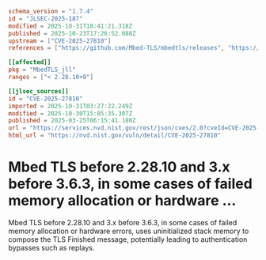```toml
schema_version = "1.7.4"
id = "JLSEC-2025-187"
modified = 2025-10-31T18:41:21.318Z
published = 2025-10-23T17:26:52.088Z
upstream = ["CVE-2025-27810"]
references = ["https://github.com/Mbed-TLS/mbedtls/releases", "https://mbed-tls.readthedocs.io/en/latest/security-advisories/mbedtls-security-advisory-2025-03-2/"]

[[affected]]
pkg = "MbedTLS_jll"
ranges = ["< 2.28.10+0"]

[[jlsec_sources]]
id = "CVE-2025-27810"
imported = 2025-10-31T03:27:22.249Z
modified = 2025-10-30T15:05:35.307Z
published = 2025-03-25T06:15:41.180Z
url = "https://services.nvd.nist.gov/rest/json/cves/2.0?cveId=CVE-2025-27810"
html_url = "https://nvd.nist.gov/vuln/detail/CVE-2025-27810"
```

# Mbed TLS before 2.28.10 and 3.x before 3.6.3, in some cases of failed memory allocation or hardware ...

Mbed TLS before 2.28.10 and 3.x before 3.6.3, in some cases of failed memory allocation or hardware errors, uses uninitialized stack memory to compose the TLS Finished message, potentially leading to authentication bypasses such as replays.

